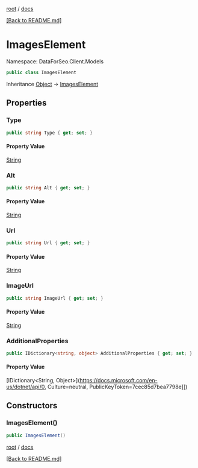 [root](./../ "root") / [docs](./ "docs")

[[Back to README.md]](./../README.md "[Back to README.md]")

# ImagesElement

Namespace: DataForSeo.Client.Models

```csharp
public class ImagesElement
```

Inheritance [Object](https://docs.microsoft.com/en-us/dotnet/api/Object) → [ImagesElement](./ImagesElement.md)

## Properties

### **Type**

```csharp
public string Type { get; set; }
```

#### Property Value

[String](https://docs.microsoft.com/en-us/dotnet/api/String)<br>

### **Alt**

```csharp
public string Alt { get; set; }
```

#### Property Value

[String](https://docs.microsoft.com/en-us/dotnet/api/String)<br>

### **Url**

```csharp
public string Url { get; set; }
```

#### Property Value

[String](https://docs.microsoft.com/en-us/dotnet/api/String)<br>

### **ImageUrl**

```csharp
public string ImageUrl { get; set; }
```

#### Property Value

[String](https://docs.microsoft.com/en-us/dotnet/api/String)<br>

### **AdditionalProperties**

```csharp
public IDictionary<string, object> AdditionalProperties { get; set; }
```

#### Property Value

[IDictionary&lt;String, Object&gt;](https://docs.microsoft.com/en-us/dotnet/api/0, Culture=neutral, PublicKeyToken=7cec85d7bea7798e]])<br>

## Constructors

### **ImagesElement()**

```csharp
public ImagesElement()
```

[root](./../ "root") / [docs](./ "docs")

[[Back to README.md]](./../README.md "[Back to README.md]")